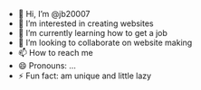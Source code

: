 - 👋 Hi, I’m @jb20007
- 👀 I’m interested in creating websites
- 🌱 I’m currently learning how to get a job
- 💞️ I’m looking to collaborate on website making
- 📫 How to reach me 
- 😄 Pronouns: ...
- ⚡ Fun fact: am unique and little lazy

<!---
jb20007/jb20007 is a ✨ special ✨ repository because its `README.md` (this file) appears on your GitHub profile.
You can click the Preview link to take a look at your changes.
--->
